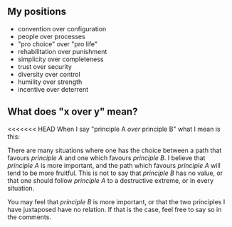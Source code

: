 My positions
---

- convention over configuration
- people over processes
- "pro choice" over "pro life"
- rehabilitation over punishment
- simplicity over completeness
- trust over security
- diversity over control
- humility over strength
- incentive over deterrent

What does "x over y" mean?
---

<<<<<<< HEAD
When I say "principle A *over* principle B" what I mean is this:

There are many situations where one has the choice between a path that favours *principle A* and one which favours *principle B*. I believe that *principle A* is more important, and the path which favours *principle A* will tend to be more fruitful. This is not to say that *principle B* has no value, or that one should follow *principle A* to a destructive extreme, or in every situation.

You may feel that *principle B* is more important, or that the two principles I have juxtaposed have no relation. If that is the case, feel free to say so in the comments.